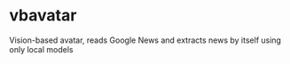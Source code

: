 # vbavatar
Vision-based avatar, reads Google News and extracts news by itself using only local models
